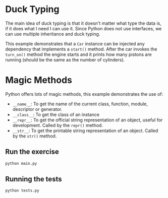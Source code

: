 # Duck Typing

The main idea of duck typing is that it doesn't matter what type the data is, if it does what I need I can use it. Since Python does not use interfaces, we can use multiple inheritance and duck typing. 

This example demonstrates that a `Car` instance can be injected any dependency that implements a `start()` method. After the car invokes the `turn_on()` method the engine starts and it prints how many pistons are running (should be the same as the number of cylinders).

# Magic Methods

Python offers lots of magic methods, this example demonstrates the use of:

- `__name__`: To get the name of the current class, function, module, descriptor or generator.
- `__class__`: To get the class of an instance
- `__repr__`: To get the official string representation of an object, useful for development. Called by the `repr()` method.
- `__str__`: To get the printable string representation of an object. Called by the `str()` method.


## Run the exercise

```bash
python main.py
```

## Running the tests

```bash
python tests.py
```